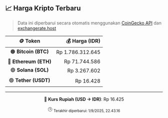 

<!-- HARGA_KRIPTO -->
## 📈 Harga Kripto Terbaru

> Data ini diperbarui secara otomatis menggunakan [CoinGecko API](https://www.coingecko.com/) dan [exchangerate.host](https://exchangerate.host/)

<div align="center">

| 🪙 Token | 💰 Harga (IDR) |
|:------:|---------------:|
| 🟠 **Bitcoin (BTC)**   | Rp 1.786.312.645 |
| 🔵 **Ethereum (ETH)**  | Rp 71.744.586 |
| 🟣 **Solana (SOL)**    | Rp 3.267.602 |
| 🟢 **Tether (USDT)**   | Rp 16.428 |

---

💱 **Kurs Rupiah (USD → IDR)**: Rp 16.425

🕒 <sub>Terakhir diperbarui: 1/9/2025, 22.43.16</sub>

</div>
<!-- /HARGA_KRIPTO -->